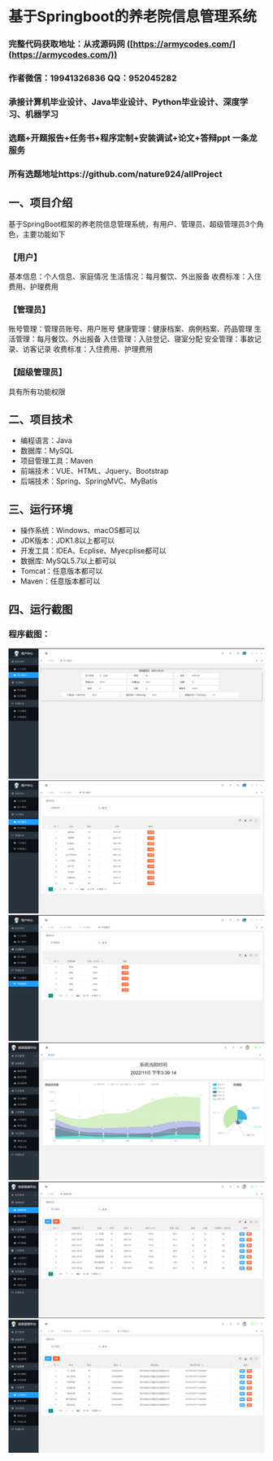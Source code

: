 基于Springboot的养老院信息管理系统
=
### 完整代码获取地址：从戎源码网 ([https://armycodes.com/](https://armycodes.com/))
### 作者微信：19941326836  QQ：952045282 
### 承接计算机毕业设计、Java毕业设计、Python毕业设计、深度学习、机器学习
### 选题+开题报告+任务书+程序定制+安装调试+论文+答辩ppt 一条龙服务
### 所有选题地址https://github.com/nature924/allProject

一、项目介绍
---
基于SpringBoot框架的养老院信息管理系统，有用户、管理员、超级管理员3个角色，主要功能如下
### 【用户】
基本信息：个人信息、家庭情况
生活情况：每月餐饮、外出报备
收费标准：入住费用、护理费用

### 【管理员】
账号管理：管理员账号、用户账号
健康管理：健康档案、病例档案、药品管理
生活管理：每月餐饮、外出报备
入住管理：入驻登记、寝室分配
安全管理：事故记录、访客记录
收费标准：入住费用、护理费用

### 【超级管理员】
具有所有功能权限






二、项目技术
---
- 编程语言：Java
- 数据库：MySQL
- 项目管理工具：Maven
- 前端技术：VUE、HTML、Jquery、Bootstrap
- 后端技术：Spring、SpringMVC、MyBatis

三、运行环境
---
- 操作系统：Windows、macOS都可以
- JDK版本：JDK1.8以上都可以
- 开发工具：IDEA、Ecplise、Myecplise都可以
- 数据库: MySQL5.7以上都可以
- Tomcat：任意版本都可以
- Maven：任意版本都可以

四、运行截图
---

### 程序截图：
![image/1.png](image/1.png)
![image/1.png](image/2.png)
![image/1.png](image/3.png)
![image/1.png](image/4.png)
![image/1.png](image/5.png)
![image/1.png](image/6.png)




